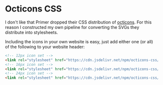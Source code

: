 # Octicons CSS

I don't like that Primer dropped their CSS distribution of [octicons](https://github.com/primer/octicons).
For this reason I constructed my own pipeline for converting the SVGs they distribute into stylesheets.

Including the icons in your own website is easy, just add either one (or all) of the following to your website header:

```html
<!-- 12px icon set -->
<link rel="stylesheet" href="https://cdn.jsdelivr.net/npm/octicons-css/octicons/octicons-12/octicons.css">
<!-- 16px icon set -->
<link rel="stylesheet" href="https://cdn.jsdelivr.net/npm/octicons-css/octicons/octicons-16/octicons.css">
<!-- 24px icon set -->
<link rel="stylesheet" href="https://cdn.jsdelivr.net/npm/octicons-css/octicons/octicons-24/octicons.css">
```
